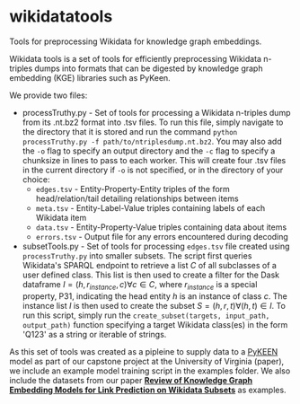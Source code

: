 # wikidatatools
Tools for preprocessing Wikidata for knowledge graph embeddings.

Wikidata tools is a set of tools for efficiently preprocessing Wikidata n-triples dumps into formats that can be digested by knowledge graph embedding (KGE) libraries such as PyKeen.

We provide two files:
* processTruthy.py - Set of tools for processing a Wikidata n-triples dump from its .nt.bz2 format into .tsv files. 
To run this file, simply navigate to the directory that it is stored and run the command `python processTruthy.py -f path/to/ntriplesdump.nt.bz2`. 
You may also add the `-o` flag to specify an output directory and the `-c` flag to specify a chunksize in lines to pass to each worker.
This will create four .tsv files in the current directory if `-o` is not specified, or in the directory of your choice:
  * `edges.tsv` - Entity-Property-Entity triples of the form head/relation/tail detailing relationships between items
  * `meta.tsv` - Entity-Label-Value triples containing labels of each Wikidata item
  * `data.tsv` - Entity-Property-Value triples containing data about items
  * `errors.tsv` - Output file for any errors encountered during decoding
* subsetTools.py - Set of tools for processing `edges.tsv` file created using `processTruthy.py` into smaller subsets. 
The script first queries Wikidata's SPARQL endpoint to retrieve a list $C$ of all subclasses of a user defined class. 
This list is then used to create a filter for the Dask dataframe $I = (h, r_{instance}, c) \forall c \in C$, 
where $r_{instance}$ is a special property, P31, indicating the head entity $h$ is an instance of class $c$. 
The instance list $I$ is then used to create the subset $S = (h,r,t) \forall (h,t) \in I$. To run this script, simply
run the `create_subset(targets, input_path, output_path)` function specifying a target Wikidata class(es) in the form 'Q123'
as a string or iterable of strings. 

As this set of tools was created as a pipleine to supply data to a [PyKEEN](https://github.com/pykeen/pykeen) model
as part of our capstone project at the University of Virginia (paper), we include an example model training script 
in the examples folder. We also include the datasets from our paper [**Review of Knowledge Graph Embedding Models
for Link Prediction on Wikidata Subsets**](https://github.com/q-maze/wikidatatools/blob/main/WikidataKGEReview.pdf) as examples.
